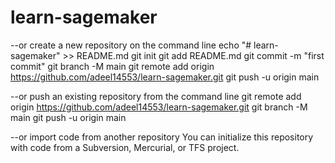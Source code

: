# learn-sagemaker

--or create a new repository on the command line
echo "# learn-sagemaker" >> README.md
git init
git add README.md
git commit -m "first commit"
git branch -M main
git remote add origin https://github.com/adeel14553/learn-sagemaker.git
git push -u origin main

--or push an existing repository from the command line
git remote add origin https://github.com/adeel14553/learn-sagemaker.git
git branch -M main
git push -u origin main

--or import code from another repository
You can initialize this repository with code from a Subversion, Mercurial, or TFS project.
